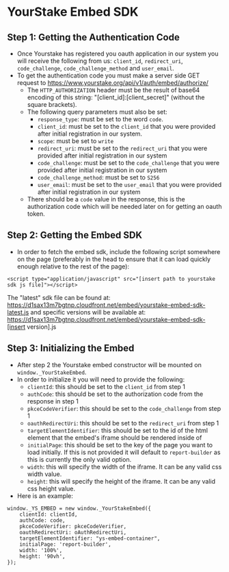 # YourStake Embed SDK

## Step 1: Getting the Authentication Code
- Once Yourstake has registered you oauth application in our system you will receive the following from us:
`client_id`, `redirect_uri`, `code_challenge`, `code_challenge_method` and `user_email`.
- To get the authentication code you must make a server side GET request to https://www.yourstake.org/api/v1/auth/embed/authorize/
    - The `HTTP_AUTHORIZATION` header must be the result of base64 encoding of this string: "[client_id]:[client_secret]" (without the square brackets).
    - The following query parameters must also be set:
        - `response_type`: must be set to the word `code`.
        - `client_id`: must be set to the `client_id` that you were provided after initial registration in our system.
        - `scope`: must be set to `write`
        - `redirect_uri`: must be set to the `redirect_uri` that you were provided after initial registration in our system
        - `code_challenge`: must be set to the `code_challenge` that you were provided after initial registration in our system
        - `code_challenge_method`: must be set to `S256`
        - `user_email`: must be set to the `user_email` that you were provided after initial registration in our system
    - There should be a `code` value in the response, this is the authorization code which will be needed later on for getting an oauth token.

## Step 2: Getting the Embed SDK
- In order to fetch the embed sdk, include the following script somewhere on the page (preferably in the head to ensure that it can load quickly enough relative to the rest of the page):
```
<script type="application/javascript" src="[insert path to yourstake sdk js file]"></script>
```
The "latest" sdk file can be found at: https://d1sax13m7bgtnp.cloudfront.net/embed/yourstake-embed-sdk-latest.js
and specific versions will be available at: https://d1sax13m7bgtnp.cloudfront.net/embed/yourstake-embed-sdk-[insert version].js

## Step 3: Initializing the Embed
- After step 2 the Yourstake embed constructor will be mounted on `window._YourStakeEmbed`.
- In order to initialize it you will need to provide the following:
    - `clientId`: this should be set to the `client_id` from step 1
    - `authCode`: this should be set to the authorization code from the response in step 1
    - `pkceCodeVerifier`: this should be set to the `code_challenge` from step 1
    - `oauthRedirectUri`: this should be set to the `redirect_uri` from step 1
    - `targetElementIdentifier`: this should be set to the id of the html element that the embed's iframe should be rendered inside of
    - `initialPage`: this should be set to the key of the page you want to load initially. If this is not provided it will default to `report-builder` as this is currently the only valid option.
    - `width`: this will specify the width of the iframe. It can be any valid css width value.
    - `height`: this will specify the height of the iframe. It can be any valid css height value.
- Here is an example:
```
window._YS_EMBED = new window._YourStakeEmbed({
    clientId: clientId,
    authCode: code,
    pkceCodeVerifier: pkceCodeVerifier,
    oauthRedirectUri: oAuthRedirectUri,
    targetElementIdentifier: "ys-embed-container",
    initialPage: 'report-builder',
    width: '100%',
    height: '90vh',
});
```
